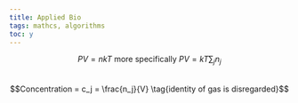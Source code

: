 ```yaml
---
title: Applied Bio
tags: mathcs, algorithms
toc: y
---
```


$$PV = nkT \text{ more specifically } PV = kT\sum_{j}n_j$$  
$$Concentration = c_j = \frac{n_j}{V} \tag{identity of gas is disregarded}$$


